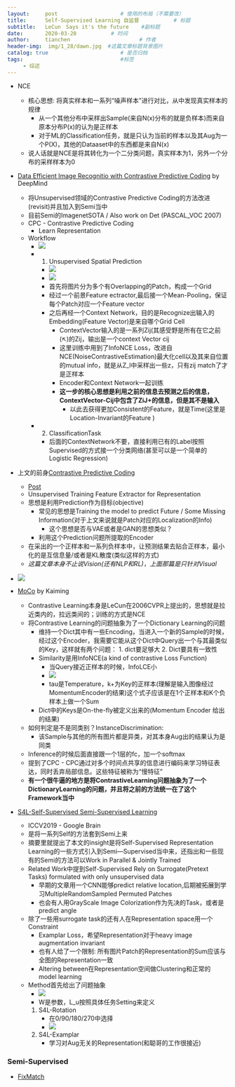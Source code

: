 ```yaml
---
layout:     post                    # 使用的布局（不需要改）
title:      Self-Supervised Learning 自监督           # 标题 
subtitle:   LeCun　Says it's the future    #副标题
date:       2020-03-20           # 时间
author:     tianchen                      # 作者
header-img:  img/1_28/dawn.jpg  #这篇文章标题背景图片  
catalog: true                       # 是否归档
tags:                               #标签
     - 综述
---
```


* NCE
  * 核心思想: 将真实样本和一系列“噪声样本”进行对比，从中发现真实样本的规律
    * 从一个其他分布中采样出Sample(来自N(x)分布的就是负样本)而来自原本分布P(x)的认为是正样本
    * 对于ML的Classification任务，就是只认为当前的样本以及其Aug为一个P(X)，其他的Dataaset中的东西都是来自N(x)
  * 说人话就是NCE是将其转化为一个二分类问题，真实样本为1，另外一个分布的采样样本为0



* [Data Efficient Image Recognitio with Contrastive Predictive Coding](https://arxiv.org/pdf/1905.09272v2.pdf) by DeepMind
  * 将Unsupervised领域的Contrastive Predictive Coding的方法改进(revisit)并且加入到Semi当中
  * 目前Semi的ImagenetSOTA / Also work on Det (PASCAL_VOC 2007)
  * CPC - Contrastive Predictive Coding
    * Learn Representation
  * Workflow
    * ![](https://github.com/A-suozhang/MyPicBed/raw/master/img/20200326142002.png)
    * 1. Unsupervised Spatial Prediction
      * ![](https://github.com/A-suozhang/MyPicBed/raw/master/img/20200326153411.png)
      * ![](https://github.com/A-suozhang/MyPicBed/raw/master/img/20200326153436.png)
      * 首先将图片分为多个有Overlapping的Patch，构成一个Grid
      * 经过一个前景Feature ectractor,最后接一个Mean-Pooling，保证每个Patch对应一个Feature vector
      * 之后再经一个Context Network，目的是Recognize出输入的Embedding(Feature Vector)是来自哪个Grid Cell
        * ContextVector输入的是一系列Zij(其感受野是所有在它之前(↖)的Zij，输出是一个context Vector cij
        * 这里训练中用到了InfoNCE Loss，改进自NCE(NoiseContrastiveEstimation)最大化cell以及其来自位置的mutual info，就是从Z_l中采样出一些z，只有zij match了才是正样本
        * Encoder和Context Network一起训练  
        * **这一步的核心思想是利用之前的信息去预测之后的信息，ContextVector-Cij中包含了ZiJ+的信息，但是其不是输入**
          * 以此去获得更加Consistent的Feature，就是Time(这里是Location-Invariant的Feature )
    * 2. ClassificationTask
      * 后面的ContextNetwork不要，直接利用已有的Label按照Supervised的方式接一个分类网络(甚至可以是一个简单的Logistic Regression)

* 上文的前身[Contrastive Predictive Coding](https://arxiv.org/abs/1807.03748)
  * [Post](https://mf1024.github.io/2019/05/27/contrastive-predictive-coding/)
  * Unsupervised Training Feature Extractor for Representation
  * 思想是利用Prediction作为目标(objective)
    * 常见的思想是Training the model to predict Future / Some Missing Information(对于上文来说就是Patch对应的Localization的Info)
      * 这个思想是否与VAE或者是GAN的思想类似？
    * 利用这个Prediction问题所提取的Encoder
  * 在采出的一个正样本和一系列负样本中，让预测结果去贴合正样本，最小化的是互信息量/或者是KL散度(类似这样的方式)
  * *这篇文章本身不止说Vision(还有NLP和RL)，上面那篇是只针对Visual*


* ![](https://github.com/A-suozhang/MyPicBed/raw/master/img/20200325231129.jpg)



* [MoCo](https://link.zhihu.com/?target=https%3A//arxiv.org/pdf/1911.05722.pdf) by Kaiming
  * Contrastive Learning本身是LeCun在2006CVPR上提出的，思想就是拉近类内的，拉远类间的；训练的方式是NCE
  * 将Contrastive Learning的问题抽象为了一个Dictionary Learning的问题
    * 维持一个Dict其中有一些Encoding，当进入一个新的Sample的时候，经过这个Encoder，我需要它能从这个Dict中Query出一个与其最类似的Key，这样就有两个问题： 1. dict要足够大 2. Dict要具有一致性
    * Similarity是用InfoNCE(a kind of contrastive Loss Function)
      * 当Query接近正样本的时候，InfoLCE小
      * ![](https://github.com/A-suozhang/MyPicBed/raw/master/img/20200327145324.png)
      * tau是Temperature，k+为Key的正样本(理解是输入图像经过MomentumEncoder的结果)这个式子应该是在1个正样本和K个负样本上做一个Sum
    * Dict中的Keys是On-the-fly被定义出来的(Momentum Encoder 给出的结果)
  * 如何判定是不是同类别？InstanceDiscrimination:
    * 该Sample与其他的所有图片都是异类，对其本身Aug出的结果认为是同类
  * Inference的时候后面直接跟一个1层的fc，加一个softmax
  * 提到了CPC - CPC通过对多个时间点共享的信息进行编码来学习特征表达，同时丢弃局部信息。这些特征被称为“慢特征”
  * **有一个很牛逼的地方是将ContrastiveLearning问题抽象为了一个DictionaryLearning的问题，并且将之前的方法统一在了这个Framework当中**


* [S4L-Self-Supervised Semi-Supervised Learning](https://arxiv.org/pdf/1905.03670v2.pdf)
  * ICCV2019 - Google Brain
  * 是将一系列Self的方法套到Semi上来
  * 摘要里就提出了本文的insight是将Self-Supervised Representation Learning的一些方式引入到Semi—Supervised当中来，还指出和一些现有的Semi的方法可以Work in Parallel & Jointly Trained
  * Related Work中提到Self-Supervised Rely on Surrogate(Pretext Tasks) formulated with only unsupervised data
    * 早期的文章用一个CNN能够predict relative location,后期被拓展到学习MultipleRandomSampled Permuted Patches
    * 也会有人用GrayScale Image Colorization作为先决的Task，或者是predict angle
  * 除了一些用surrogate task的还有人在Representation space用一个Constraint
    * Examplar Loss，希望Representation对于heavy image augmentation invariant
    * 也有人给了一个限制: 所有图片Patch的Representation的Sum应该与全图的Representation一致
    * Altering between在Representation空间做Clustering和正常的model learning
  * Method首先给出了问题抽象
    * ![](https://github.com/A-suozhang/MyPicBed/raw/master/img/20200327153526.png)
    * W是参数，L_u按照具体任务Setting来定义
    1. S4L-Rotation
       * 在0/90/180/270中选择
       * ![](https://github.com/A-suozhang/MyPicBed/raw/master/img/20200327154203.png) 
    2. S4L-Examplar
       * 学习对Aug无关的Representation(和聪哥的工作很接近) 


### Semi-Supervised

* [FixMatch](https://arxiv.org/pdf/2001.07685v1.pdf)